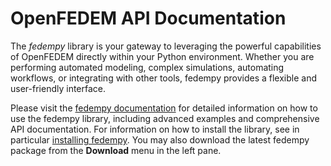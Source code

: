 # OpenFEDEM API Documentation

The *fedempy* library is your gateway to leveraging the powerful capabilities of OpenFEDEM
directly within your Python environment.
Whether you are performing automated modeling, complex simulations, automating workflows,
or integrating with other tools, fedempy provides a flexible and user-friendly interface.

Please visit the [fedempy documentation](https://openfedem.github.io/fedem-solvers/fedempy/)
for detailed information on how to use the fedempy library,
including advanced examples and comprehensive API documentation.
For information on how to install the library,
see in particular [installing fedempy](https://openfedem.github.io/fedem-solvers/fedempy/howto-install.html).
You may also download the latest fedempy package from the **Download** menu in the left pane.
